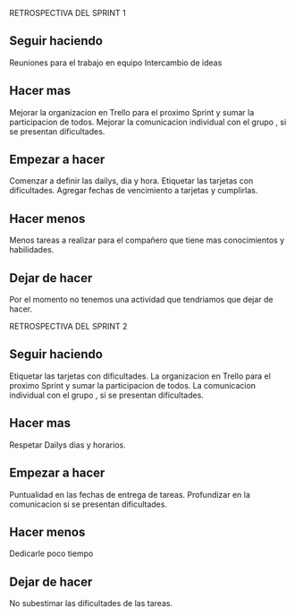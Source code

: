 RETROSPECTIVA DEL SPRINT 1

## Seguir haciendo
Reuniones para el trabajo en equipo 
Intercambio de ideas

## Hacer mas
Mejorar la organizacion en Trello para el proximo Sprint y sumar la participacion de todos.
Mejorar la comunicacion individual con el grupo , si se presentan dificultades.

## Empezar a hacer
Comenzar a definir las dailys, dia y hora.
Etiquetar las tarjetas con dificultades.
Agregar fechas de vencimiento a tarjetas y cumplirlas.

## Hacer menos
 Menos tareas a realizar para el compañero que tiene mas conocimientos y habilidades.

 ## Dejar de hacer
 Por el momento no tenemos una actividad que tendriamos que dejar de hacer.

RETROSPECTIVA DEL SPRINT 2

## Seguir haciendo
Etiquetar las tarjetas con dificultades.
La organizacion en Trello para el proximo Sprint y sumar la participacion de todos.
La comunicacion individual con el grupo , si se presentan dificultades.

## Hacer mas
Respetar Dailys dias y horarios.

## Empezar a hacer
Puntualidad en las fechas de entrega de tareas.
Profundizar en la comunicacion si se presentan dificultades.

## Hacer menos
Dedicarle poco tiempo

## Dejar de hacer
No subestimar las dificultades de las tareas.


